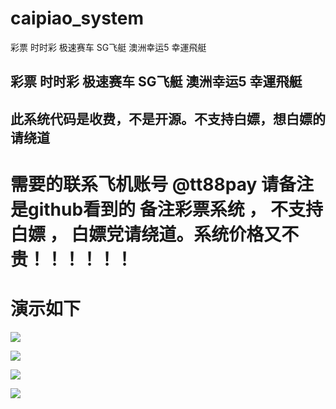 # caipiao_system
彩票 时时彩 极速赛车 SG飞艇  澳洲幸运5 幸運飛艇

## 彩票 时时彩 极速赛车 SG飞艇  澳洲幸运5 幸運飛艇
## 此系统代码是收费，不是开源。不支持白嫖，想白嫖的请绕道 


# 需要的联系飞机账号  @tt88pay  请备注是github看到的 备注彩票系统 ， 不支持白嫖 ， 白嫖党请绕道。系统价格又不贵！！！！！！


# 演示如下


![](https://www.showdoc.com.cn/server/api/attachment/visitFile?sign=efcfd1d44cf38e6188a46bf910486f1d)

![](https://www.showdoc.com.cn/server/api/attachment/visitFile?sign=fb7fab3350b2eed73f3d3a20c6f31864)

![](https://www.showdoc.com.cn/server/api/attachment/visitFile?sign=b7b0913c683cdb56802d70acb3477f07)


![](https://www.showdoc.com.cn/server/api/attachment/visitFile?sign=c5e5836cf5af01d6ffdf8743540967c4)
